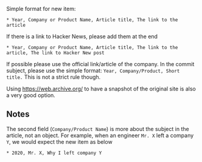 Simple format for new item:

    * Year, Company or Product Name, Article title, The link to the article

If there is a link to Hacker News, please add them at the end

    * Year, Company or Product Name, Article title, The link to the article, The link to Hacker New post

If possible please use the official link/article of the company. In the
commit subject, please use the simple format: `Year, Company/Product, Short title.`
This is not a strict rule though. 

Using https://web.archive.org/ to have a snapshot of the original site is also a very good option.

## Notes

The second field (`Company/Product Name`) is more about the subject
in the article, not an object. For example, when an engineer `Mr. X`
left a company `Y`, we would expect the new item as below

```
* 2020, Mr. X, Why I left company Y
```
